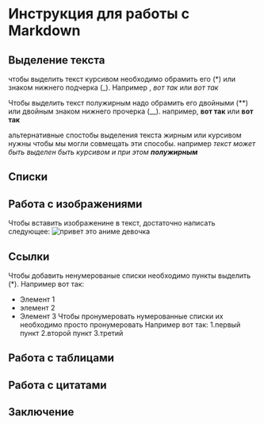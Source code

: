 # Инструкция для работы с Markdown

## Выделение текста

чтобы выделить текст курсивом необходимо обрамить его (*) или знаком нижнего подчерка (_). Например , *вот так* или _вот так_

Чтобы выделить текст полужирным надо обрамить его двойными (**) или двойным знаком нижнего прочерка (__).
например, **вот так** или __вот так__

альтернативные спостобы выделения текста жирным или курсивом нужны чтобы мы могли совмещать эти способы.
например _текст может быть выделен быть курсивом и при этом **полужирным**_

## Списки

## Работа с изображениями

Чтобы вставить изображенине в текст, достаточно написать следующее:
![привет это аниме девочка](anime_girl_in_space__Anime_S1390361659_St1500_G7.5.jpeg)

## Ссылки

Чтобы добавить ненумерованые списки необходимо пункты выделить (*).
Например вот так:
* Элемент 1
* элемент 2
* Элемент 3
Чтобы пронумеровать нумерованные списки их необходимо просто пронумеровать
Например вот так:
1.первый пункт
2.второй пункт
3.третий

## Работа с таблицами

## Работа с цитатами

## Заключение